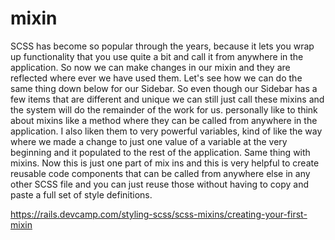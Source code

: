 # mixin

SCSS has become so popular through the years, because it lets you wrap up functionality that you use quite a bit and call it from anywhere in the application.
So now we can make changes in our mixin and they are reflected where ever we have used them. Let's see how we can do the same thing down below for our Sidebar. So even though our Sidebar has a few items that are different and unique we can still just call these mixins and the system will do the remainder of the work for us.
personally like to think about mixins like a method where they can be called from anywhere in the application. I also liken them to very powerful variables, kind of like the way where we made a change to just one value of a variable at the very beginning and it populated to the rest of the application. Same thing with mixins. Now this is just one part of mix ins and this is very helpful to create reusable code components that can be called from anywhere else in any other SCSS file and you can just reuse those without having to copy and paste a full set of style definitions.

https://rails.devcamp.com/styling-scss/scss-mixins/creating-your-first-mixin